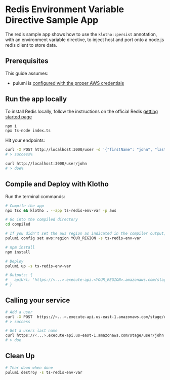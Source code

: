 # Redis Environment Variable Directive Sample App

The redis sample app shows how to use the `klotho::persist` annotation, with an environment variable directive, to inject host and port onto a node.js redis client to store data.


## Prerequisites

This guide assumes:
- pulumi is [configured with the proper AWS credentials](https://www.pulumi.com/docs/get-started/aws/begin/#configure-pulumi-to-access-your-aws-account)

## Run the app locally

To install Redis locally, follow the instructions on the official Redis [getting started page](https://redis.io/docs/getting-started/)

```sh
npm i 
npx ts-node index.ts
```

Hit your endpoints:
```sh
curl -X POST http://localhost:3000/user -d '{"firstName": "john", "lastName": "doe"}' -H "Content-Type: application/json"
# > success%

curl http://localhost:3000/user/john
# > doe%
```

## Compile and Deploy with Klotho

Run the terminal commands:
```sh
# Compile the app
npx tsc && klotho . --app ts-redis-env-var -p aws

# Go into the compiled directory
cd compiled

# If you didn't set the aws region as indicated in the compiler output, do that now
pulumi config set aws:region YOUR_REGION -s ts-redis-env-var

# npm install
npm install

# Deploy
pulumi up -s ts-redis-env-var

# Outputs: {
#   apiUrl: 'https://<...>.execute-api.<YOUR_REGION>.amazonaws.com/stage/'
# }

```
## Calling your service

```sh
# Add a user 
curl -X POST  https://<...>.execute-api.us-east-1.amazonaws.com/stage/user -d '{"firstName": "john", "lastName": "doe"}' -H "Content-Type: application/json"
# > success

# Get a users last name
curl https://<...>.execute-api.us-east-1.amazonaws.com/stage/user/john
# > doe
```

## Clean Up
```sh
# Tear down when done
pulumi destroy -s ts-redis-env-var
```
